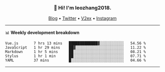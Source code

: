 <h3 align="center">👋 Hi! I'm leozhang2018.</h3>
<p align="center">
  <a href="https://code.leozhang2018.me">Blog</a> •
  <a href="https://twitter.com/leozhang2018">Twitter</a> •
  <a href="https://www.v2ex.com/member/leozhang">V2ex</a> •
  <a href="https://www.instagram.com/leozhanghere">Instagram</a>
</p>

-------

📊 **Weekly development breakdown**
<!--START_SECTION:waka-->
```text
Vue.js       7 hrs 13 mins   █████████████▓░░░░░░░░░░░   54.56 % 
JavaScript   1 hr 29 mins    ██▓░░░░░░░░░░░░░░░░░░░░░░   11.22 % 
Markdown     1 hr 5 mins     ██░░░░░░░░░░░░░░░░░░░░░░░   08.21 % 
Stylus       1 hr 1 min      ██░░░░░░░░░░░░░░░░░░░░░░░   07.71 % 
YAML         37 mins         █░░░░░░░░░░░░░░░░░░░░░░░░   04.66 % 
```
<!--END_SECTION:waka-->
-------
